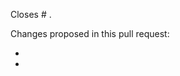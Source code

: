 <!---
This is a suggested pull request template for Brainhack Jupyer Book.
It's designed to capture information we've found to be useful in reviewing pull requests.

We do not accept edits on manuscript on GitHub.
Please refer to the preprint: https://psyarxiv.com/rytjq/
Instruction to annotate the preprint: https://help.osf.io/hc/en-us/articles/360019738554-Annotate-a-Preprint

The pages related to authors and sponsors are built form spreadsheets under `data`.
Please update the following information accordingly:
Acknowledgements: `data/acknowledgments.csv`
EXISTING typo in author affiliation/name: `data/affiliations_curated.tsv`
EXISTING typo in other author information: `data/affiliation_and_consent_for_the_brainhack_neuroview_preprint_raw.tsv`

See here for more information on what is expected for pull requests:
LINK TO CONTRIBUTION.md
-->

<!-- You can link a pull request to an issue to show that a fix is in progress.
The issue will be automatically close when the pull request is merged.
https://help.github.com/articles/closing-issues-using-keywords -->
Closes # .

<!-- Please give a brief overview of what has changed in the PR.
If you're not sure what to write, consider it a note to the is to indicate
what they should be looking for when they review the pull request. -->
Changes proposed in this pull request:

-
-
